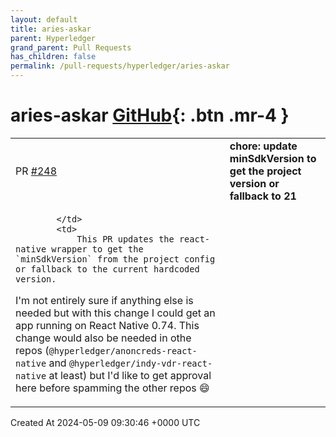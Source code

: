 ```yaml
---
layout: default
title: aries-askar
parent: Hyperledger
grand_parent: Pull Requests
has_children: false
permalink: /pull-requests/hyperledger/aries-askar
---
```


# aries-askar <span class="fs-3 right-align">[GitHub](https://github.com/hyperledger/aries-askar){: .btn .mr-4 }</span>


<div>
    <table>
        <tr>
            <td>
                PR <a href="https://github.com/hyperledger/aries-askar/pull/248" class=".btn">#248</a>
            </td>
            <td>
                <b>
                    chore: update minSdkVersion to get the project version or fallback to 21
                </b>
            </td>
        </tr>
        <tr>
            <td>
                
            </td>
            <td>
                This PR updates the react-native wrapper to get the `minSdkVersion` from the project config or fallback to the current hardcoded version.

I'm not entirely sure if anything else is needed but with this change I could get an app running on React Native 0.74. This change would also be needed in othe repos (`@hyperledger/anoncreds-react-native` and `@hyperledger/indy-vdr-react-native` at least) but I'd like to get approval here before spamming the other repos 😄 
            </td>
        </tr>
    </table>
    <div class="right-align">
        Created At 2024-05-09 09:30:46 +0000 UTC
    </div>
</div>

